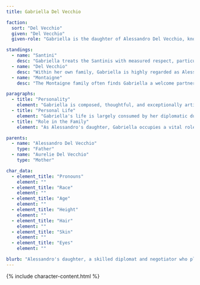 ```yaml
---
title: Gabriella Del Vecchio

faction:
  sort: "Del Vecchio"
  given: "Del Vecchio"
  given-role: "Gabriella is the daughter of Alessandro Del Vecchio, known for her skill in diplomacy and negotiation. She is a pivotal figure in her family's political maneuverings, often serving as the bridge between fractious alliances and navigating tense disputes with poise and subtlety."

standings:
  - name: "Santini"
    desc: "Gabriella treats the Santinis with measured respect, particularly mindful of her family's ties through Sofia Del Vecchio, Viola Santini's sister. Her diplomatic nature often leads her to act as a mediator, though she is cautious not to appear partial given her mother's extended kinship with Viola Santini."
  - name: "Del Vecchio"
    desc: "Within her own family, Gabriella is highly regarded as Alessandro's daughter and trusted advisor. Her father relies on her tact and strategic insight, while her cousins, including Elena, sometimes find themselves the subject of her quiet interventions. Gabriella outwardly supports Elena, but she resents the complications the Reinhardt betrothal has caused for the Del Vecchio name."
  - name: "Montaigne"
    desc: "The Montaigne family often finds Gabriella a welcome partner in dialogue. Her ability to find common ground and present solutions with mutual benefit makes her one of the few Del Vecchios who can interact with them without creating further strain."

paragraphs:
  - title: "Personality"
    element: "Gabriella is composed, thoughtful, and exceptionally articulate. She has a natural talent for diffusing tension, employing charm and tact to guide negotiations. Though calm on the surface, she is calculating, always aware of her family's long-term goals."
  - title: "Personal Life"
    element: "Gabriella's life is largely consumed by her diplomatic duties. Though she has personal ambitions, they often take a back seat to her family's needs. She quietly longs for a life less bound by politics, but she finds meaning in her role as her family's shield and strategist."
  - title: "Role in the Family"
    element: "As Alessandro's daughter, Gabriella occupies a vital role in the Del Vecchio household. She is more than just a participant in politics- she is often the orchestrator behind successful negotiations, ensuring her family remains influential and respected in Sen. Though outwardly loyal and supportive of her cousin Elena, Gabriella's subtle frustrations with the Reinhardt betrothal fuel an undercurrent of rivalry and concern that she works hard to conceal beneath her diplomatic grace."

parents:
  - name: "Alessandro Del Vecchio"
    type: "Father"
  - name: "Aurelie Del Vecchio"
    type: "Mother"

char_data:
  - element_title: "Pronouns"
    element: ""
  - element_title: "Race"
    element: ""
  - element_title: "Age"
    element: ""
  - element_title: "Height"
    element: ""
  - element_title: "Hair"
    element: ""
  - element_title: "Skin"
    element: ""
  - element_title: "Eyes"
    element: ""

blurb: "Alessandro's daughter, a skilled diplomat and negotiator who plays a key role in her family's political maneuverings."
---
```

{% include character-content.html %}